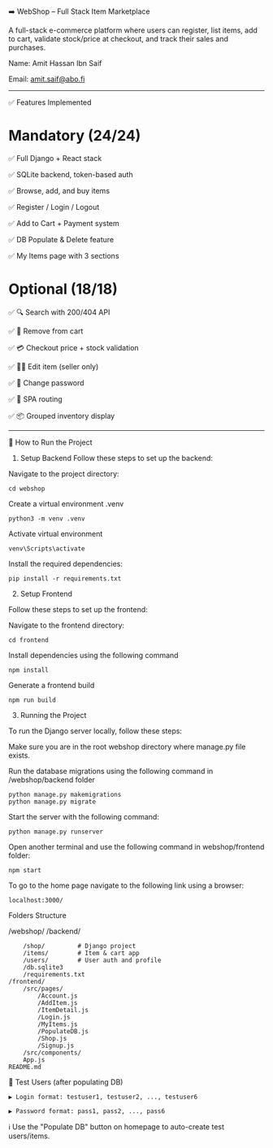 ➡️ WebShop – Full Stack Item Marketplace

A full-stack e-commerce platform where users can register, list items, add to cart, validate stock/price at checkout, and track their sales and purchases.



Name: Amit Hassan Ibn Saif 


Email: amit.saif@abo.fi

---

✅ Features Implemented

# Mandatory (24/24)

✅ Full Django + React stack

✅ SQLite backend, token-based auth

✅ Browse, add, and buy items

✅ Register / Login / Logout

✅ Add to Cart + Payment system

✅ DB Populate & Delete feature

✅ My Items page with 3 sections

# Optional (18/18)

✅ 🔍 Search with 200/404 API

✅ 🛒 Remove from cart

✅ 💳 Checkout price + stock validation

✅ 🧑‍💼 Edit item (seller only)

✅ 👤 Change password

✅ 🔄 SPA routing

✅ 📦 Grouped inventory display

---

🔧 How to Run the Project

1. Setup Backend
    Follow these steps to set up the backend:

Navigate to the project directory:

    cd webshop
    
Create a virtual environment .venv

    python3 -m venv .venv
    
Activate virtual environment

    venv\Scripts\activate
    
Install the required dependencies:

    pip install -r requirements.txt

    
2. Setup Frontend

Follow these steps to set up the frontend:

Navigate to the frontend directory:

    cd frontend

Install dependencies using the following command

    npm install

Generate a frontend build

    npm run build


3. Running the Project

To run the Django server locally, follow these steps:

Make sure you are in the root webshop directory where manage.py file exists.

Run the database migrations using the following command in /webshop/backend folder

    python manage.py makemigrations
    python manage.py migrate
    
Start the server with the following command:

    python manage.py runserver

Open another terminal and use the following command in webshop/frontend folder:

    npm start

To go to the home page navigate to the following link using a browser:

    localhost:3000/


Folders Structure

/webshop/
    /backend/

        /shop/         # Django project
        /items/        # Item & cart app
        /users/        # User auth and profile
        /db.sqlite3
        /requirements.txt
    /frontend/
        /src/pages/
            /Account.js
            /AddItem.js
            /ItemDetail.js
            /Login.js
            /MyItems.js
            /PopulateDB.js
            /Shop.js
            /Signup.js
        /src/components/
        App.js
    README.md
    
👥 Test Users (after populating DB)

    ▶️ Login format: testuser1, testuser2, ..., testuser6

    ▶️ Password format: pass1, pass2, ..., pass6

ℹ️ Use the "Populate DB" button on homepage to auto-create test users/items.
